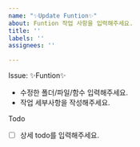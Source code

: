 ```yaml
---
name: "✨Update Funtion✨"
about: Funtion 작업 사항을 입력해주세요.
title: ''
labels: ''
assignees: ''

---
```


Issue: ✨Funtion✨ 
- 수정한 폴더/파일/함수 입력해주세요.
- 작업 세부사항을 작성해주세요.

Todo
- [ ] 상세 todo를 입력해주세요.
